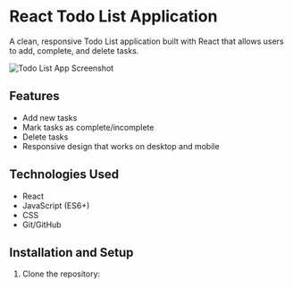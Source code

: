 # React Todo List Application

A clean, responsive Todo List application built with React that allows users to add, complete, and delete tasks.

![Todo List App Screenshot](todo-app-screenshot.png)

## Features

- Add new tasks
- Mark tasks as complete/incomplete
- Delete tasks
- Responsive design that works on desktop and mobile

## Technologies Used

- React
- JavaScript (ES6+)
- CSS
- Git/GitHub

## Installation and Setup

1. Clone the repository:
